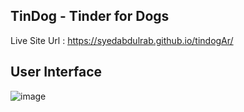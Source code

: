 ## TinDog - Tinder for Dogs

Live Site Url : https://syedabdulrab.github.io/tindogAr/

## User Interface

![image](https://github.com/SyedAbdulrab/tindogAr/assets/99114574/a2827fa9-a0ac-4e1f-b3d1-f124c8abc7ab)
